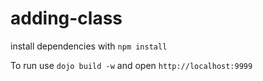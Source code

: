 # adding-class

install dependencies with `npm install`

To run use `dojo build -w` and open `http://localhost:9999`
